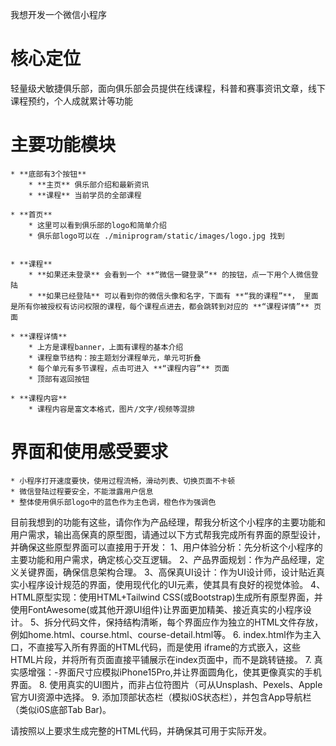 我想开发一个微信小程序
# 核心定位
轻量级犬敏捷俱乐部，面向俱乐部会员提供在线课程，科普和赛事资讯文章，线下课程预约，个人成就累计等功能

# 主要功能模块
    * **底部有3个按钮**
        * **主页** 俱乐部介绍和最新资讯
        * **课程** 当前学员的全部课程

    * **首页**
        * 这里可以看到俱乐部的logo和简单介绍
        * 俱乐部logo可以在 ./miniprogram/static/images/logo.jpg 找到

    
    * **课程**
        * **如果还未登录** 会看到一个 **“微信一键登录”** 的按钮，点一下用个人微信登陆
        * **如果已经登陆** 可以看到你的微信头像和名字，下面有 **“我的课程”**， 里面是所有你被授权有访问权限的课程，每个课程点进去，都会跳转到对应的 **“课程详情”** 页面
    
    * **课程详情**
        * 上方是课程banner，上面有课程的基本介绍
        * 课程章节结构：按主题划分课程单元，单元可折叠
        * 每个单元有多节课程，点击可进入 **“课程内容”** 页面
        * 顶部有返回按钮
    
    * **课程内容**
        * 课程内容是富文本格式，图片/文字/视频等混排

# 界面和使用感受要求
    * 小程序打开速度要快，使用过程流畅，滑动列表、切换页面不卡顿
    * 微信登陆过程要安全，不能泄露用户信息
    * 整体使用俱乐部logo中的蓝色作为主色调，橙色作为强调色

目前我想到的功能有这些，请你作为产品经理，帮我分析这个小程序的主要功能和用户需求，输出高保真的原型图，请通过以下方式帮我完成所有界面的原型设计，并确保这些原型界面可以直接用于开发：
1、用户体验分析：先分析这个小程序的主要功能和用户需求，确定核心交互逻辑。
2、产品界面规划：作为产品经理，定义关键界面，确保信息架构合理。
3、高保真UI设计：作为UI设计师，设计贴近真实小程序设计规范的界面，使用现代化的UI元素，使其具有良好的视觉体验。
4、HTML原型实现：使用HTML+Tailwind CSS(或Bootstrap)生成所有原型界面，并使用FontAwesome(或其他开源UI组件)让界面更加精美、接近真实的小程序设计。
5、拆分代码文件，保持结构清晰，每个界面应作为独立的HTML文件存放，例如home.html、course.html、course-detail.html等。
6. index.html作为主入口，不直接写入所有界面的HTML代码，而是使用 iframe的方式嵌入，这些HTML片段，并将所有页面直接平铺展示在index页面中，而不是跳转链接。
7. 真实感增强：-界面尺寸应模拟iPhone15Pro,并让界面圆角化，使其更像真实的手机界面。
8. 使用真实的UI图片，而非占位符图片（可从Unsplash、Pexels、Apple官方UI资源中选择。
9. 添加顶部状态栏（模拟i0S状态栏），并包含App导航栏（类似i0S底部Tab Bar)。

请按照以上要求生成完整的HTML代码，并确保其可用于实际开发。

